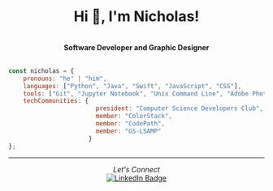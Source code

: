 <h1 align="center">Hi 👋, I'm Nicholas!</h1>
<br>

<div align="center">
    <b>Software Developer and Graphic Designer</b>
</div>
<br>

```javascript
const nicholas = {
    pronouns: "he" | "him",
    languages: ["Python", "Java", "Swift", "JavaScript", "CSS"],
    tools: ["Git", "Jupyter Notebook", "Unix Command Line", "Adobe Photoshop", "Figma"],
    techCommunities: {
                        president: "Computer Science Developers Club",
                        member: "ColorStack",
                        member: "CodePath",
                        member: "GS-LSAMP"
                      } 
};
```

---

<div align="center">
    <i>Let's Connect</i>
    <br>
    <a href="https://www.linkedin.com/in/nicholas-rios/">
        <img src="https://img.shields.io/badge/LinkedIn-blue?style=for-the-badge&logo=linkedin&logoColor=white" alt="LinkedIn Badge"/>
    </a>
</div>

<!--
<div align="right">
     <a href="https://github.com/RiosNicholas">
        <img height="180em" src="https://github-readme-stats.vercel.app/api/top-langs/?username=RiosNicholas&hide=html&layout=compact&&show_icons=true&line_height=27&count_private=true&theme=radical"
        alt="Most Used Languages" align="right">
    </a>
</div>

Experience in **Full-Stack Development** with **React**, **Node.js**, **Python**, and **Java**.
-->

